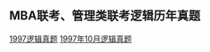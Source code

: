 ## MBA联考、管理类联考逻辑历年真题

[1997逻辑真题](https://github.com/zhangllu/ziliao/blob/master/1997%E5%B9%B410%E6%9C%88%E9%80%BB%E8%BE%91%E7%9C%9F%E9%A2%98)
[1997年10月逻辑真题](https://github.com/zhangllu/ziliao/blob/master/1997%E5%B9%B410%E6%9C%88%E9%80%BB%E8%BE%91%E7%9C%9F%E9%A2%98)

